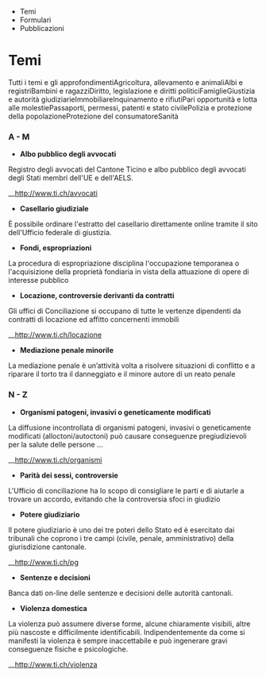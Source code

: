   * Temi
  * Formulari
  * Pubblicazioni

#  Temi

Tutti i temi e gli approfondimentiAgricoltura, allevamento e animaliAlbi e
registriBambini e ragazziDiritto, legislazione e diritti
politiciFamiglieGiustizia e autorità giudiziarieImmobiliareInquinamento e
rifiutiPari opportunità e lotta alle molestiePassaporti, permessi, patenti e
stato civilePolizia e protezione della popolazioneProtezione del
consumatoreSanità  

### A - M

  * **Albo pubblico degli avvocati**

Registro degli avvocati del Cantone Ticino e albo pubblico degli avvocati
degli Stati membri dell'UE e dell'AELS.

__http://www.ti.ch/avvocati

  * **Casellario giudiziale**

È possibile ordinare l'estratto del casellario direttamente online tramite il
sito dell'Ufficio federale di giustizia.

  * **Fondi, espropriazioni**

La procedura di espropriazione disciplina l'occupazione temporanea o
l'acquisizione della proprietà fondiaria in vista della attuazione di opere di
interesse pubblico

  * **Locazione, controversie derivanti da contratti**

Gli uffici di Conciliazione si occupano di tutte le vertenze dipendenti da
contratti di locazione ed affitto concernenti immobili

__http://www.ti.ch/locazione

  * **Mediazione penale minorile**

La mediazione penale è un’attività volta a risolvere situazioni di conflitto e
a riparare il torto tra il danneggiato e il minore autore di un reato penale

### N - Z

  * **Organismi patogeni, invasivi o geneticamente modificati**

La diffusione incontrollata di organismi patogeni, invasivi o geneticamente
modificati (alloctoni/autoctoni) può causare conseguenze pregiudizievoli per
la salute delle persone ...

__http://www.ti.ch/organismi

  * **Parità dei sessi, controversie**

L'Ufficio di conciliazione ha lo scopo di consigliare le parti e di aiutarle a
trovare un accordo, evitando che la controversia sfoci in giudizio

  * **Potere giudiziario**

Il potere giudiziario è uno dei tre poteri dello Stato ed è esercitato dai
tribunali che coprono i tre campi (civile, penale, amministrativo) della
giurisdizione cantonale.

__http://www.ti.ch/pg

  * **Sentenze e decisioni**

Banca dati on-line delle sentenze e decisioni delle autorità cantonali.

  * **Violenza domestica**

La violenza può assumere diverse forme, alcune chiaramente visibili, altre più
nascoste e difficilmente identificabili. Indipendentemente da come si
manifesti la violenza è sempre inaccettabile e può ingenerare gravi
conseguenze fisiche e psicologiche.

__http://www.ti.ch/violenza

